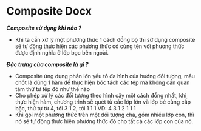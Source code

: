# Composite Docx 

***Composite sử dụng khi nào ?***
- Khi ta cần xử lý một phương thức 1 cách đồng bộ thì sử dụng composite sẽ tự động thực hiện các phương thức có cùng tên 
với phương thức được định nghĩa ở lớp bọc bên ngoài.

***Đặc trưng của composite là gì ?***
- Composite ứng dụng phần lớn yếu tố đa hình của hướng đối tượng, mấu chốt là dùng 1 hàm để thực hiện bóc tách các tệp 
mà không cần quan tâm thứ tự tệp đó như thế nào 
- Cho phép xử lý các đối tượng theo hình cây một cách đồng nhất, khi thực hiện hàm, chương trình sẽ quét từ các lớp lớn 
và lớp bé cùng cấp bậc, thứ tự từ 4, tới 3 1 2, tới 1 1 1
VD:    4
    3      1      2
  1    1             1
- Khi gọi một phương thức trên một đối tượng cha, gồm nhiều lớp con, thì nó sẽ tự động thực hiện phương thức đó cho tất 
cả các lớp con của nó. 